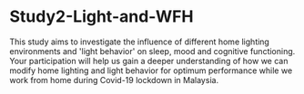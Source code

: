 # Study2-Light-and-WFH
This study aims to investigate the influence of different home lighting environments and 'light behavior' on sleep, mood and cognitive functioning. Your participation will help us gain a deeper understanding of how we can modify home lighting and light behavior for optimum performance while we work from home during Covid-19 lockdown in Malaysia.
